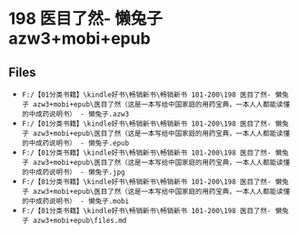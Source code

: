 # 198 医目了然- 懒兔子 azw3+mobi+epub

## Files

- `F:/【01分类书籍】\kindle好书\畅销新书\畅销新书 101-200\198 医目了然- 懒兔子 azw3+mobi+epub\医目了然（这是一本写给中国家庭的用药宝典，一本人人都能读懂的中成药说明书） - 懒兔子.azw3`
- `F:/【01分类书籍】\kindle好书\畅销新书\畅销新书 101-200\198 医目了然- 懒兔子 azw3+mobi+epub\医目了然（这是一本写给中国家庭的用药宝典，一本人人都能读懂的中成药说明书） - 懒兔子.epub`
- `F:/【01分类书籍】\kindle好书\畅销新书\畅销新书 101-200\198 医目了然- 懒兔子 azw3+mobi+epub\医目了然（这是一本写给中国家庭的用药宝典，一本人人都能读懂的中成药说明书） - 懒兔子.jpg`
- `F:/【01分类书籍】\kindle好书\畅销新书\畅销新书 101-200\198 医目了然- 懒兔子 azw3+mobi+epub\医目了然（这是一本写给中国家庭的用药宝典，一本人人都能读懂的中成药说明书） - 懒兔子.mobi`
- `F:/【01分类书籍】\kindle好书\畅销新书\畅销新书 101-200\198 医目了然- 懒兔子 azw3+mobi+epub\files.md`
